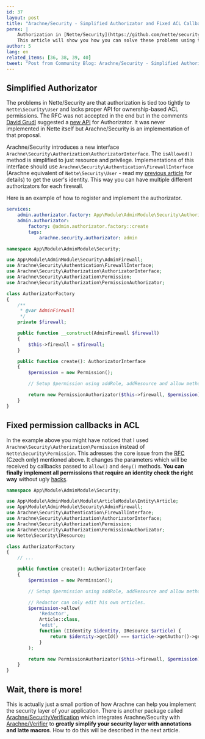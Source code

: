 ```yaml
---
id: 37
layout: post
title: "Arachne/Security - Simplified Authorizator and Fixed ACL Callbacks"
perex: |
    Authorization in [Nette/Security](https://github.com/nette/security) has some long-known drawbacks as demonstrated in my 4 years old [RFC](https://forum.nette.org/cs/13458-security-iauthorizator-a-identita) (Czech only).
    This article will show you how you can solve these problems using the enhanced API provided by [Arachne/Security](https://github.com/Arachne/Security).
author: 5
lang: en
related_items: [36, 38, 39, 40]
tweet: "Post from Community Blog: Arachne/Security - Simplified Authorizator and Fixed ACL Callbacks #security #acl #symfony"
---
```



## Simplified Authorizator

The problems in Nette/Security are that authorization is tied too tightly to `Nette\Security\User` and lacks proper API for ownership-based ACL permissions. The RFC was not accepted in the end but in the comments [David Grudl](https://github.com/dg) suggested a [new API](https://forum.nette.org/cs/13458-security-iauthorizator-a-identita#p99180) for Authorizator. It was never implemented in Nette itself but Arachne/Security is an implementation of that proposal.

Arachne/Security introduces a new interface `Arachne\Security\Authorization\AuthorizatorInterface`. The `isAllowed()` method is simplified to just resource and privilege. Implementations of this interface should use `Arachne\Security\Authentication\FirewallInterface` (Arachne equivalent of `Nette\Security\User` - read my [previous article](/blog/2017/08/14/arachne-security-separate-authentication-and-session-refresh) for details) to get the user's identity. This way you can have multiple different authorizators for each firewall.

Here is an example of how to register and implement the authorizator.

```yaml
services:
    admin.authorizator.factory: App\Module\AdminModule\Security\AuthorizatorFactory
    admin.authorizator:
        factory: @admin.authorizator.factory::create
        tags:
            arachne.security.authorizator: admin
```

```php
namespace App\Module\AdminModule\Security;

use App\Module\AdminModule\Security\AdminFirewall;
use Arachne\Security\Authentication\FirewallInterface;
use Arachne\Security\Authorization\AuthorizatorInterface;
use Arachne\Security\Authorization\Permission;
use Arachne\Security\Authorization\PermissionAuthorizator;

class AuthorizatorFactory
{
    /**
     * @var AdminFirewall
     */
    private $firewall;

    public function __construct(AdminFirewall $firewall)
    {
        $this->firewall = $firewall;
    }

    public function create(): AuthorizatorInterface
    {
        $permission = new Permission();

        // Setup $permission using addRole, addResource and allow methods.

        return new PermissionAuthorizator($this->firewall, $permission);
    }
}
```


## Fixed permission callbacks in ACL

In the example above you might have noticed that I used `Arachne\Security\Authorization\Permission` instead of `Nette\Security\Permission`. This adresses the core issue from the [RFC](https://forum.nette.org/cs/13458-security-iauthorizator-a-identita) (Czech only) mentioned above. It changes the parameters which will be received by callbacks passed to `allow()` and `deny()` methods. **You can finally implement all permissions that require an identity check the right way** without ugly [hacks](https://forum.nette.org/cs/1231-2009-01-21-sikovnejsi-permission#p70832).

```php
namespace App\Module\AdminModule\Security;

use App\Module\AdminModule\Module\ArticleModule\Entity\Article;
use App\Module\AdminModule\Security\AdminFirewall;
use Arachne\Security\Authentication\FirewallInterface;
use Arachne\Security\Authorization\AuthorizatorInterface;
use Arachne\Security\Authorization\Permission;
use Arachne\Security\Authorization\PermissionAuthorizator;
use Nette\Security\IResource;

class AuthorizatorFactory
{
    // ...

    public function create(): AuthorizatorInterface
    {
        $permission = new Permission();

        // Setup $permission using addRole, addResource and allow methods.

        // Redactor can only edit his own articles.
        $permission->allow(
            'Redactor',
            Article::class,
            'edit',
            function (IIdentity $identity, IResource $article) {
                return $identity->getId() === $article->getAuthor()->getId();
            }
        );

        return new PermissionAuthorizator($this->firewall, $permission);
    }
}
```


## Wait, there is more!

This is actually just a small portion of how Arachne can help you implement the security layer of your application. There is another package called [Arachne/SecurityVerification](https://github.com/Arachne/SecurityVerification) which integrates Arachne/Security with [Arachne/Verifier](https://github.com/Arachne/Verifier) to **greatly simplify your security layer with annotations and latte macros**. How to do this will be described in the next article.
